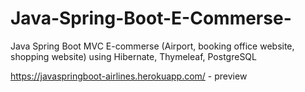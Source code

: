 # Java-Spring-Boot-E-Commerse-
Java Spring Boot MVC E-commerse (Airport, booking office website, shopping website) using Hibernate, Thymeleaf, PostgreSQL

https://javaspringboot-airlines.herokuapp.com/ - preview
